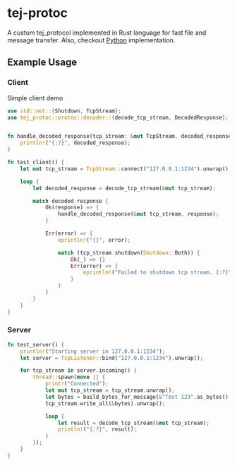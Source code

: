 # tej-protoc

A custom tej_protocol implemented in Rust language for fast file and message transfer. 
Also, checkout [Python](https://github.com/tejmagar/tej-protoc) implementation.

## Example Usage

### Client
Simple client demo

```rust
use std::net::{Shutdown, TcpStream};
use tej_protoc::protoc::decoder::{decode_tcp_stream, DecodedResponse};


fn handle_decoded_response(tcp_stream: &mut TcpStream, decoded_response: DecodedResponse) {
    println!("{:?}", decoded_response);
}

fn test_client() {
    let mut tcp_stream = TcpStream::connect("127.0.0.1:1234").unwrap();

    loop {
        let decoded_response = decode_tcp_stream(&mut tcp_stream);

        match decoded_response {
            Ok(response) => {
                handle_decoded_response(&mut tcp_stream, response);
            }

            Err(error) => {
                eprintln!("{}", error);

                match (tcp_stream.shutdown(Shutdown::Both)) {
                    Ok(_) => {}
                    Err(error) => {
                        eprintln!("Failed to shutdown tcp stream. {:?}", error);
                    }
                }
            }
        }
    }
}
```


### Server
```rust
fn test_server() {
    println!("Starting server in 127.0.0.1:1234");
    let server = TcpListener::bind("127.0.0.1:1234").unwrap();

    for tcp_stream in server.incoming() {
        thread::spawn(move || {
            print!("Connected");
            let mut tcp_stream = tcp_stream.unwrap();
            let bytes = build_bytes_for_message(&"Test 123".as_bytes().to_vec());
            tcp_stream.write_all(&bytes).unwrap();

            loop {
                let result = decode_tcp_stream(&mut tcp_stream);
                println!("{:?}", result);
            }
        });
    }
}
```

